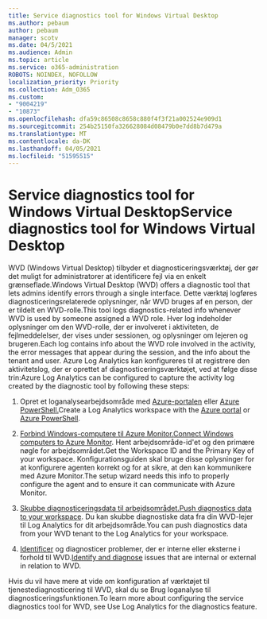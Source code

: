 ```yaml
---
title: Service diagnostics tool for Windows Virtual Desktop
ms.author: pebaum
author: pebaum
manager: scotv
ms.date: 04/5/2021
ms.audience: Admin
ms.topic: article
ms.service: o365-administration
ROBOTS: NOINDEX, NOFOLLOW
localization_priority: Priority
ms.collection: Adm_O365
ms.custom:
- "9004219"
- "10873"
ms.openlocfilehash: dfa59c86508c8658c880f4f3f21a002524e909d1
ms.sourcegitcommit: 254b25150fa326628084d08479b0e7dd8b7d479a
ms.translationtype: MT
ms.contentlocale: da-DK
ms.lasthandoff: 04/05/2021
ms.locfileid: "51595515"
---
```

# <a name="service-diagnostics-tool-for-windows-virtual-desktop"></a><span data-ttu-id="9e185-102">Service diagnostics tool for Windows Virtual Desktop</span><span class="sxs-lookup"><span data-stu-id="9e185-102">Service diagnostics tool for Windows Virtual Desktop</span></span>

<span data-ttu-id="9e185-103">WVD (Windows Virtual Desktop) tilbyder et diagnosticeringsværktøj, der gør det muligt for administratorer at identificere fejl via en enkelt grænseflade.</span><span class="sxs-lookup"><span data-stu-id="9e185-103">Windows Virtual Desktop (WVD) offers a diagnostic tool that lets admins identify errors through a single interface.</span></span> <span data-ttu-id="9e185-104">Dette værktøj logføres diagnosticeringsrelaterede oplysninger, når WVD bruges af en person, der er tildelt en WVD-rolle.</span><span class="sxs-lookup"><span data-stu-id="9e185-104">This tool logs diagnostics-related info whenever WVD is used by someone assigned a WVD role.</span></span> <span data-ttu-id="9e185-105">Hver log indeholder oplysninger om den WVD-rolle, der er involveret i aktiviteten, de fejlmeddelelser, der vises under sessionen, og oplysninger om lejeren og brugeren.</span><span class="sxs-lookup"><span data-stu-id="9e185-105">Each log contains info about the WVD role involved in the activity, the error messages that appear during the session, and the info about the tenant and user.</span></span> <span data-ttu-id="9e185-106">Azure Log Analytics kan konfigureres til at registrere den aktivitetslog, der er oprettet af diagnosticeringsværktøjet, ved at følge disse trin:</span><span class="sxs-lookup"><span data-stu-id="9e185-106">Azure Log Analytics can be configured to capture the activity log created by the diagnostic tool by following these steps:</span></span>

1. <span data-ttu-id="9e185-107">Opret et loganalysearbejdsområde med [Azure-portalen](https://go.microsoft.com/fwlink/?linkid=2129500) eller [Azure PowerShell.](https://go.microsoft.com/fwlink/?linkid=2129501)</span><span class="sxs-lookup"><span data-stu-id="9e185-107">Create a Log Analytics workspace with the [Azure portal](https://go.microsoft.com/fwlink/?linkid=2129500) or [Azure PowerShell](https://go.microsoft.com/fwlink/?linkid=2129501).</span></span>

1. <span data-ttu-id="9e185-108">[Forbind Windows-computere til Azure Monitor.](https://go.microsoft.com/fwlink/?linkid=2129913)</span><span class="sxs-lookup"><span data-stu-id="9e185-108">[Connect Windows computers to Azure Monitor](https://go.microsoft.com/fwlink/?linkid=2129913).</span></span> <span data-ttu-id="9e185-109">Hent arbejdsområde-id'et og den primære nøgle for arbejdsområdet.</span><span class="sxs-lookup"><span data-stu-id="9e185-109">Get the Workspace ID and the Primary Key of your workspace.</span></span> <span data-ttu-id="9e185-110">Konfigurationsguiden skal bruge disse oplysninger for at konfigurere agenten korrekt og for at sikre, at den kan kommunikere med Azure Monitor.</span><span class="sxs-lookup"><span data-stu-id="9e185-110">The setup wizard needs this info to properly configure the agent and to ensure it can communicate with Azure Monitor.</span></span>

1. <span data-ttu-id="9e185-111">[Skubbe diagnosticeringsdata til arbejdsområdet.](https://go.microsoft.com/fwlink/?linkid=2128284)</span><span class="sxs-lookup"><span data-stu-id="9e185-111">[Push diagnostics data to your workspace](https://go.microsoft.com/fwlink/?linkid=2128284).</span></span> <span data-ttu-id="9e185-112">Du kan skubbe diagnostiske data fra din WVD-lejer til Log Analytics for dit arbejdsområde.</span><span class="sxs-lookup"><span data-stu-id="9e185-112">You can push diagnostics data from your WVD tenant to the Log Analytics for your workspace.</span></span>

1. <span data-ttu-id="9e185-113">[Identificer](https://docs.microsoft.com/azure/virtual-desktop/diagnostics-role-service#diagnose-issues-with-powershell) og diagnosticer problemer, der er interne eller eksterne i forhold til WVD.</span><span class="sxs-lookup"><span data-stu-id="9e185-113">[Identify and diagnose](https://docs.microsoft.com/azure/virtual-desktop/diagnostics-role-service#diagnose-issues-with-powershell) issues that are internal or external in relation to WVD.</span></span>

<span data-ttu-id="9e185-114">Hvis du vil have mere at vide om konfiguration af værktøjet til tjenestediagnosticering til WVD, skal du se Brug loganalyse til diagnosticeringsfunktionen.</span><span class="sxs-lookup"><span data-stu-id="9e185-114">To learn more about configuring the service diagnostics tool for WVD, see Use Log Analytics for the diagnostics feature.</span></span>